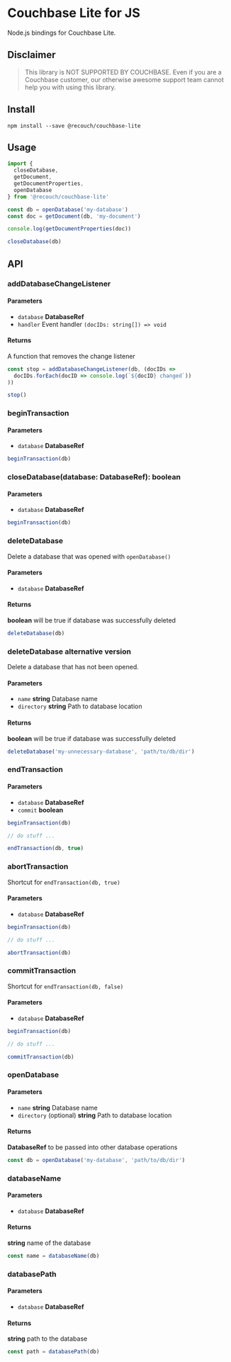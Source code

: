 # Couchbase Lite for JS

Node.js bindings for Couchbase Lite.

## Disclaimer
> This library is NOT SUPPORTED BY COUCHBASE. Even if you are a Couchbase customer, our otherwise awesome support team cannot help you with using this library.

## Install

```tsbash
npm install --save @recouch/couchbase-lite
```

## Usage

```ts
import {
  closeDatabase,
  getDocument,
  getDocumentProperties,
  openDatabase
} from '@recouch/couchbase-lite'

const db = openDatabase('my-database')
const doc = getDocument(db, 'my-document')

console.log(getDocumentProperties(doc))

closeDatabase(db)
```

## API

### addDatabaseChangeListener
#### Parameters
- `database` **DatabaseRef**
- `handler` Event handler `(docIDs: string[]) => void`

#### Returns
A function that removes the change listener

```ts
const stop = addDatabaseChangeListener(db, (docIDs =>
  docIDs.forEach(docID => console.log(`${docID} changed`))
))

stop()
```

### beginTransaction
#### Parameters
- `database` **DatabaseRef**

```ts
beginTransaction(db)
```

### closeDatabase(database: DatabaseRef): boolean
#### Parameters
- `database` **DatabaseRef**

```ts
beginTransaction(db)
```

### deleteDatabase
Delete a database that was opened with `openDatabase()`

#### Parameters
- `database` **DatabaseRef**

#### Returns
**boolean** will be true if database was successfully deleted

```ts
deleteDatabase(db)
```

### deleteDatabase alternative version
Delete a database that has not been opened.

#### Parameters
- `name` **string** Database name
- `directory` **string** Path to database location

#### Returns
**boolean** will be true if database was successfully deleted

```ts
deleteDatabase('my-unnecessary-database', 'path/to/db/dir')
```

### endTransaction
#### Parameters
- `database` **DatabaseRef**
- `commit` **boolean**

```ts
beginTransaction(db)

// do stuff ...

endTransaction(db, true)
```

### abortTransaction
Shortcut for `endTransaction(db, true)`

#### Parameters
- `database` **DatabaseRef**

```ts
beginTransaction(db)

// do stuff ...

abortTransaction(db)
```


### commitTransaction
Shortcut for `endTransaction(db, false)`

#### Parameters
- `database` **DatabaseRef**

```ts
beginTransaction(db)

// do stuff ...

commitTransaction(db)
```

### openDatabase
#### Parameters
- `name` **string** Database name
- `directory` (optional) **string** Path to database location

#### Returns
**DatabaseRef** to be passed into other database operations

```ts
const db = openDatabase('my-database', 'path/to/db/dir')
```

### databaseName
#### Parameters
- `database` **DatabaseRef**

#### Returns
**string** name of the database

```ts
const name = databaseName(db)
```

### databasePath
#### Parameters
- `database` **DatabaseRef**

#### Returns
**string** path to the database

```ts
const path = databasePath(db)
```
